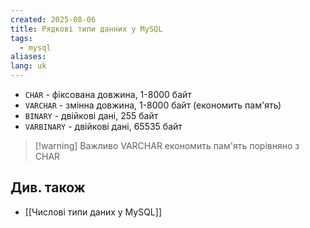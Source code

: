 ```yaml
---
created: 2025-08-06
title: Рядкові типи данних у MySQL
tags:
  - mysql
aliases: 
lang: uk
---
```


- `CHAR` - фіксована довжина, 1-8000 байт
- `VARCHAR` - змінна довжина, 1-8000 байт (економить пам'ять)
- `BINARY` - двійкові дані, 255 байт
- `VARBINARY` - двійкові дані, 65535 байт

> [!warning] Важливо
> VARCHAR економить пам'ять порівняно з CHAR

## Див. також

- [[Числові типи даних у MySQL]]
